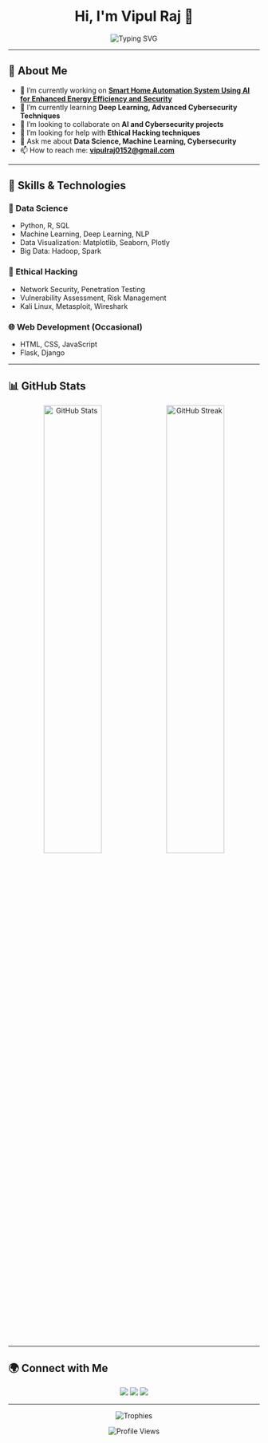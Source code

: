 <h1 align="center">Hi, I'm Vipul Raj 👋</h1>

<p align="center">
  <img src="https://readme-typing-svg.demolab.com?font=Fira+Code&size=24&duration=4000&pause=500&color=1D0A73&width=435&lines=Data+Scientist+%7C+Ethical+Hacker;AI+Enthusiast+%7C+Problem+Solver" alt="Typing SVG">
</p>

---

## 🚀 About Me

- 🔭 I’m currently working on **[Smart Home Automation System Using AI for Enhanced Energy Efficiency and Security](link-to-project)**
- 🌱 I’m currently learning **Deep Learning, Advanced Cybersecurity Techniques**
- 👯 I’m looking to collaborate on **AI and Cybersecurity projects**
- 🤝 I’m looking for help with **Ethical Hacking techniques**
- 💬 Ask me about **Data Science, Machine Learning, Cybersecurity**
- 📫 How to reach me: **vipulraj0152@gmail.com**

---

## 💼 Skills & Technologies

### 🧠 Data Science
- Python, R, SQL
- Machine Learning, Deep Learning, NLP
- Data Visualization: Matplotlib, Seaborn, Plotly
- Big Data: Hadoop, Spark

### 🔐 Ethical Hacking
- Network Security, Penetration Testing
- Vulnerability Assessment, Risk Management
- Kali Linux, Metasploit, Wireshark

### 🌐 Web Development (Occasional)
- HTML, CSS, JavaScript
- Flask, Django

---

## 📊 GitHub Stats

<p align="center">
  <img width="48%" src="https://github-readme-stats.vercel.app/api?username=your-github-username&show_icons=true&theme=radical" alt="GitHub Stats">
  <img width="48%" src="https://github-readme-streak-stats.herokuapp.com/?user=your-github-username&theme=radical" alt="GitHub Streak">
</p>

---

## 🌍 Connect with Me

<p align="center">
  <a href="https://www.linkedin.com/in/your-profile"><img src="https://img.shields.io/badge/-LinkedIn-0A66C2?style=for-the-badge&logo=Linkedin&logoColor=white"/></a>
  <a href="https://twitter.com/your-profile"><img src="https://img.shields.io/badge/-Twitter-1DA1F2?style=for-the-badge&logo=Twitter&logoColor=white"/></a>
  <a href="https://github.com/your-github-username"><img src="https://img.shields.io/badge/-GitHub-181717?style=for-the-badge&logo=GitHub&logoColor=white"/></a>
</p>

---

<p align="center">
  <img src="https://github-profile-trophy.vercel.app/?username=your-github-username&theme=monokai&no-frame=true&column=7" alt="Trophies">
</p>

<p align="center">
  <img src="https://komarev.com/ghpvc/?username=vipulraj0152&label=Profile%20views&color=0e75b6&style=flat" alt="Profile Views">
</p>
